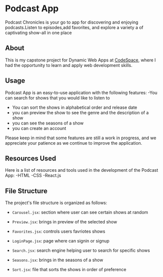 # Podcast App

Podcast Chronicles is your go to app for discovering and enjoying podcasts.Listen to episodes,add favorites, and explore a variety a of captivating show-all in one place
## About

This is my capstone project for Dynamic Web Apps at  [CodeSpace](https://www.codespace.co.za/), where I had the opportunity to learn and apply web development skills.

## Usage

Podcast App is an easy-to-use application with the following features:
-You can search for shows that you would like to listen to 
- You can sort the shows in alphabetical order and release date
- you can preview the show to see the genre and the description of a show
- you can see the seasons of a show
- you can create an account 



Please keep in mind that some features are still a work in progress, and we appreciate your patience as we continue to improve the application.




## Resources Used

Here is a list of resources and tools used in the development of the Podcast App:
-HTML
-CSS
-React.js



## File Structure

The project's file structure is organized as follows:

- `Carousel.jsx`: section where user can see certain shows at random

- `Preview.jsx`: brings in preview of the selected show

- `Favorites.jsx`: controls users favriotes shows
  
- `LoginPage.jsx`: page where can signin or signup

-  `Search.jsx`: search engine helping user to search for specific shows
 
- `Seasons.jsx`: brings in the seasons of a show

- `Sort.jsx`: file that sorts the shows in order of preference

